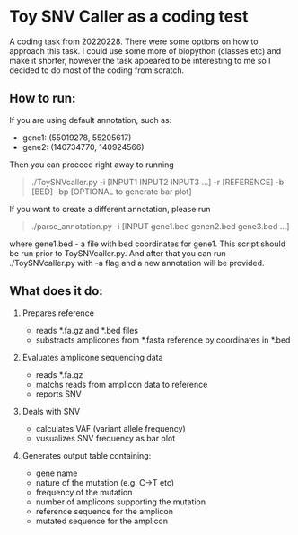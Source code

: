 # Toy SNV Caller as a coding test
A coding task from 20220228.
There were some options on how to approach this task. I could use some more of biopython (classes etc) and make it shorter, however the task appeared to be interesting to me so I decided to do most of the coding from scratch. 

## How to run:
If you are using default annotation, such as:
   * gene1: (55019278, 55205617)
   * gene2: (140734770, 140924566)

Then you can proceed right away to running 
> ./ToySNVcaller.py -i [INPUT1 INPUT2 INPUT3 ...] -r [REFERENCE] -b [BED] -bp [OPTIONAL to generate bar plot]

If you want to create a different annotation, please run 
>./parse_annotation.py -i [INPUT gene1.bed genen2.bed gene3.bed ...] 

where gene1.bed - a file with bed coordinates for gene1. This script should be run prior to ToySNVcaller.py. And after that you can run ./ToySNVcaller.py with -a flag and a new annotation will be provided.


## What does it do:

1. Prepares reference
    * reads *.fa.gz and *.bed files
    * substracts amplicones from *.fasta reference by coordinates in *.bed

2. Evaluates amplicone sequencing data
    * reads *.fa.gz
    * matchs reads from amplicon data to reference
    * reports SNV

3. Deals with SNV
    * calculates VAF (variant allele frequency)
    * vusualizes SNV frequency as bar plot

4. Generates output table containing:
   * gene name
   * nature of the mutation (e.g. C->T etc)
   * frequency of the mutation
   * number of amplicons supporting the mutation
   * reference sequence for the amplicon
   * mutated sequence for the amplicon
